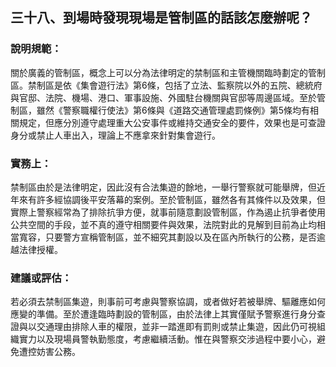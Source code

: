 ## 三十八、到場時發現現場是管制區的話該怎麼辦呢？

### 說明規範：

關於廣義的管制區，概念上可以分為法律明定的禁制區和主管機關臨時劃定的管制區。禁制區是依《集會遊行法》第6條，包括了立法、監察院以外的五院、總統府與官邸、法院、機場、港口、軍事設施、外國駐台機關與官邸等周邊區域。至於管制區，雖然《警察職權行使法》第6條與《道路交通管理處罰條例》第5條均有相關規定，但應分別遵守處理重大公安事件或維持交通安全的要件，效果也是可查證身分或禁止人車出入，理論上不應拿來針對集會遊行。

### 實務上：

禁制區由於是法律明定，因此沒有合法集遊的餘地，一舉行警察就可能舉牌，但近年來有許多經協調後平安落幕的案例。至於管制區，雖然各有其條件以及效果，但實際上警察經常為了排除抗爭方便，就事前隨意劃設管制區，作為遏止抗爭者使用公共空間的手段，並不真的遵守相關要件與效果，法院對此的見解到目前為止均相當寬容，只要警方宣稱管制區，並不細究其劃設以及在區內所執行的公務，是否逾越法律授權。

### 建議或評估：

若必須去禁制區集遊，則事前可考慮與警察協調，或者做好若被舉牌、驅離應如何應變的準備。至於遭逢臨時劃設的管制區，由於法律上其實僅賦予警察進行身分查證與以交通理由排除人車的權限，並非一踏進即有罰則或禁止集遊，因此仍可視組織實力以及現場員警執勤態度，考慮繼續活動。惟在與警察交涉過程中要小心，避免遭控妨害公務。
